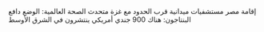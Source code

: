 
 إقامة مصر مستشفيات ميدانية قرب الحدود مع غزة
 متحدث الصحة العالمية: الوضع دافع
البنتاجون: هناك 900 جندي أمريكي ينتشرون في الشرق الأوسط
